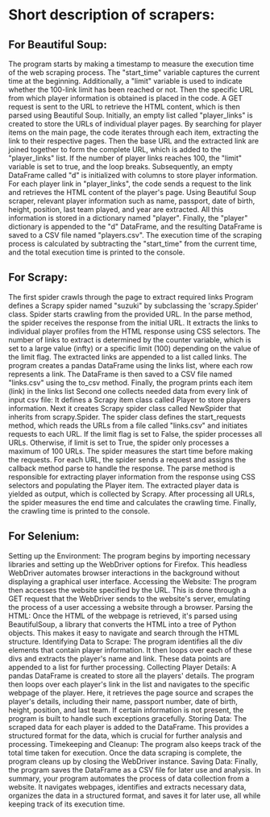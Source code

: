 # Short description of scrapers:
## For Beautiful Soup:
The program starts by making a timestamp to measure the execution time of the web scraping process. The "start_time" variable captures the current time at the beginning. Additionally, a "limit" variable is used to indicate whether the 100-link limit has been reached or not. Then the specific URL from which player information is obtained is placed  in the code. A GET request is sent to the URL to retrieve the HTML content, which is then parsed using Beautiful Soup. Initially, an empty list called "player_links" is created to store the URLs of individual player pages. By searching for player items on the main page, the code iterates through each item, extracting the link to their respective pages. Then the base URL and the extracted link are joined together to form the complete URL, which is added to the "player_links" list. If the number of player links reaches 100, the "limit" variable is set to true, and the loop breaks. Subsequently, an empty DataFrame called "d" is initialized with columns to store player information. For each player link in "player_links", the code sends a request to the link and retrieves the HTML content of the player's page. Using Beautiful Soup scraper, relevant player information such as name, passport, date of birth, height, position, last team played, and year are extracted. All this information is stored in a dictionary named "player". Finally, the "player" dictionary is appended to the "d" DataFrame, and the resulting DataFrame is saved to a CSV file named "players.csv". The execution time of the scraping process is calculated by subtracting the "start_time" from the current time, and the total execution time is printed to the console.

## For Scrapy:
The first spider crawls through the page to extract required links
Program defines a Scrapy spider named "suzuki" by subclassing the 'scrapy.Spider' class. Spider starts crawling from the provided URL. In the parse method, the spider receives the response from the initial URL. It extracts the links to individual player profiles from the HTML response using CSS selectors. The number of links to extract is determined by the counter variable, which is set to a large value (infty) or a specific limit (100) depending on the value of the limit flag. The extracted links are appended to a list called links. The program creates a pandas DataFrame using the links list, where each row represents a link. The DataFrame is then saved to a CSV file named "links.csv" using the to_csv method. Finally, the program prints each item (link) in the links list
Second one collects needed data from every link of input csv file:
It defines a Scrapy item class called Player to store players information. Next it creates Scrapy spider class called NewSpider that inherits from scrapy.Spider. The spider class defines the start_requests method, which reads the URLs from a file called "links.csv" and initiates requests to each URL. If the limit flag is set to False, the spider processes all URLs. Otherwise, if limit is set to True, the spider only processes a maximum of 100 URLs. The spider measures the start time before making the requests. For each URL, the spider sends a request and assigns the callback method parse to handle the response. The parse method is responsible for extracting player information from the response using CSS selectors and populating the Player item. The extracted player data is yielded as output, which is collected by Scrapy. After processing all URLs, the spider measures the end time and calculates the crawling time. Finally, the crawling time is printed to the console.

## For Selenium:
Setting up the Environment: The program begins by importing necessary libraries and setting up the WebDriver options for Firefox. This headless WebDriver automates browser interactions in the background without displaying a graphical user interface.
Accessing the Website: The program then accesses the website specified by the URL. This is done through a GET request that the WebDriver sends to the website's server, emulating the process of a user accessing a website through a browser.
Parsing the HTML: Once the HTML of the webpage is retrieved, it's parsed using BeautifulSoup, a library that converts the HTML into a tree of Python objects. This makes it easy to navigate and search through the HTML structure.
Identifying Data to Scrape: The program identifies all the div elements that contain player information. It then loops over each of these divs and extracts the player's name and link. These data points are appended to a list for further processing.
Collecting Player Details: A pandas DataFrame is created to store all the players' details. The program then loops over each player's link in the list and navigates to the specific webpage of the player. Here, it retrieves the page source and scrapes the player's details, including their name, passport number, date of birth, height, position, and last team. If certain information is not present, the program is built to handle such exceptions gracefully.
Storing Data: The scraped data for each player is added to the DataFrame. This provides a structured format for the data, which is crucial for further analysis and processing.
Timekeeping and Cleanup: The program also keeps track of the total time taken for execution. Once the data scraping is complete, the program cleans up by closing the WebDriver instance.
Saving Data: Finally, the program saves the DataFrame as a CSV file for later use and analysis.
In summary, your program automates the process of data collection from a website. It navigates webpages, identifies and extracts necessary data, organizes the data in a structured format, and saves it for later use, all while keeping track of its execution time.
